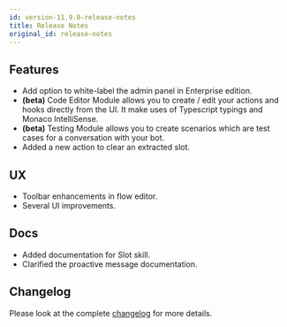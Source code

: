 ```yaml
---
id: version-11.9.0-release-notes
title: Release Notes
original_id: release-notes
---
```


## Features

- Add option to white-label the admin panel in Enterprise edition.
- **(beta)** Code Editor Module allows you to create / edit your actions and hooks directly from the UI. It make uses of Typescript typings and Monaco IntelliSense.
- **(beta)** Testing Module allows you to create scenarios which are test cases for a conversation with your bot.
- Added a new action to clear an extracted slot.

## UX

- Toolbar enhancements in flow editor.
- Several UI improvements.

## Docs

- Added documentation for Slot skill.
- Clarified the proactive message documentation.

## Changelog

Please look at the complete [changelog](https://github.com/botpress/botpress/blob/master/CHANGELOG.md) for more details.
